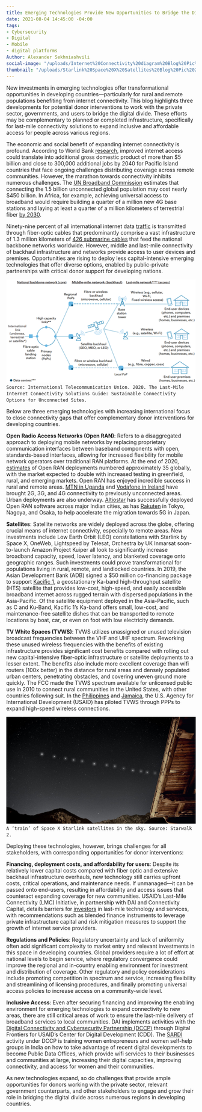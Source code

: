 ```yaml
---
title: Emerging Technologies Provide New Opportunities to Bridge the Digital Divide
date: 2021-08-04 14:45:00 -04:00
tags:
- Cybersecurity
- Digital
- Mobile
- digital platforms
Author: Alexander Sekhniashvili
social-image: "/uploads/Internet%20Connectivity%20diagram%20Blog%20Pic%201.png"
thumbnail: "/uploads/Starlink%20Space%20X%20Satellites%20Blog%20Pic%202.jpg"
---
```


New investments in emerging technologies offer transformational opportunities in developing countries—particularly for rural and remote populations benefiting from internet connectivity. This blog highlights three developments for potential donor interventions to work with the private sector, governments, and users to bridge the digital divide. These efforts may be complementary to planned or completed infrastructure, specifically for last-mile connectivity solutions to expand inclusive and affordable access for people across various regions.

<!--more-->

The economic and social benefit of expanding internet connectivity is profound. According to World Bank [research](https://documents1.worldbank.org/curated/en/479761504687015163/pdf/119401-WP-P154324-PUBLIC.pdf), improved internet access could translate into additional gross domestic product of more than $5 billion and close to 300,000 additional jobs by 2040 for Pacific Island countries that face ongoing challenges distributing coverage across remote communities. However, the marathon towards connectivity inhibits numerous challenges. The [UN Broadband Commission](https://www.itu.int/dms_pub/itu-s/opb/pol/S-POL-BROADBAND.20-2019-PDF-E.pdf) estimates that connecting the 1.5 billion unconnected global population may cost nearly $450 billion. In Africa, for example, achieving universal access to broadband would require building a quarter of a million new 4G base stations and laying at least a quarter of a million kilometers of terrestrial fiber [by 2030](https://www.broadbandcommission.org/Documents/working-groups/DigitalMoonshotforAfrica_Report.pdf).

Ninety-nine percent of all international internet data [traffic](https://www.adb.org/sites/default/files/publication/696521/sdwp-076-digital-connectivity-low-earth-orbit-satellite.pdf) is transmitted through fiber-optic cables that predominantly comprise a vast infrastructure of 1.3 million kilometers of [426 submarine cables](https://www2.telegeography.com/submarine-cable-faqs-frequently-asked-questions) that feed the national backbone networks worldwide. However, middle and last-mile connectivity of backhaul infrastructure and networks provide access to user devices and premises. Opportunities are rising to deploy less capital-intensive emerging technologies that offer diverse options, enabled by public-private partnerships with critical donor support for developing nations.

![Internet Connectivity diagram Blog Pic 1.png](/uploads/Internet%20Connectivity%20diagram%20Blog%20Pic%201.png)
`Source: International Telecommunication Union. 2020. The Last-Mile Internet Connectivity Solutions Guide: Sustainable Connectivity Options for Unconnected Sites.`

Below are three emerging technologies with increasing international focus to close connectivity gaps that offer complementary donor interventions for developing countries.

**Open** **Radio Access Networks (Open RAN)**: Refers to a disaggregated approach to deploying mobile networks by replacing proprietary communication interfaces between baseband components with open, standards-based interfaces, allowing for increased flexibility for mobile network operators over traditional RAN platforms. At the end of 2020, [estimates](https://www2.deloitte.com/xe/en/insights/industry/technology/technology-media-and-telecom-predictions/2021/radio-access-networks.html/#endnote-sup-1) of Open RAN deployments numbered approximately 35 globally, with the market expected to double with increased testing in greenfield, rural, and emerging markets. Open RAN has enjoyed incredible success in rural and remote areas. [MTN in Uganda](https://www.mtn.com/mtn-group-drives-innovative-rural-coverage-using-openran-technology/) and [Vodafone in Ireland](https://n.vodafone.ie/aboutus/press/vodafone-ireland-announces-partnership-with-parallel-wireless.html) have brought 2G, 3G, and 4G connectivity to previously unconnected areas. Urban deployments are also underway. [Altiostar](https://www.altiostar.com/) has successfully deployed Open RAN software across major Indian cities, as has [Rakuten](https://www.fujitsu.com/global/about/resources/news/press-releases/2021/0518-01.html) in Tokyo, Nagoya, and Osaka, to help accelerate the migration towards 5G in Japan.

**Satellites**: Satellite networks are widely deployed across the globe, offering crucial means of internet connectivity, especially to remote areas. New investments include Low Earth Orbit (LEO) constellations with Starlink by Space X, OneWeb, Lightspeed by Telesat, Orchestra by UK Inmarsat soon-to-launch Amazon Project Kuiper all look to significantly increase broadband capacity, speed, lower latency, and blanketed coverage onto geographic ranges. Such investments could prove transformational for populations living in rural, remote, and landlocked countries. In 2019, the Asian Development Bank (ADB) signed a $50 million co-financing package to support [Kacific 1](https://kacific.com/), a geostationary Ka-band high-throughput satellite (HTS) satellite that provides low-cost, high-speed, and easily accessible broadband internet across rugged terrain with dispersed populations in the Asia-Pacific. Of the satellite equipment deployed in the Asia-Pacific, such as C and Ku-Band, Kacific 1’s Ka-band offers small, low-cost, and maintenance-free satellite dishes that can be transported to remote locations by boat, car, or even on foot with low electricity demands.

**TV White Spaces (TVWS)**: TVWS utilizes unassigned or unused television broadcast frequencies between the VHF and UHF spectrum. Reworking these unused wireless frequencies with the benefits of existing infrastructure provides significant cost benefits compared with rolling out new capital-intensive fiber-optic infrastructure or satellite deployments to a lesser extent. The benefits also include more excellent coverage than wifi routers (100x better) in the distance for rural areas and densely populated urban centers, penetrating obstacles, and covering uneven ground more quickly. The FCC made the TVWS spectrum available for unlicensed public use in 2010 to connect rural communities in the United States, with other countries following suit. In the [Philippines](https://www.microsoft.com/en-us/research/project/dynamic-spectrum-and-tv-white-spaces/) and [Jamaica](https://1worldconnected.org/project/lac_tvws_jamaicatvwspilot/lac_tvws_jamaicatvwspilot.pdf), the U.S. Agency for International Development (USAID) has piloted TVWS through PPPs to expand high-speed wireless connections.

![Starlink Space X Satellites Blog Pic 2.jpg](/uploads/Starlink%20Space%20X%20Satellites%20Blog%20Pic%202.jpg)`A ‘train’ of Space X Starlink satellites in the sky. Source: Starwalk 2.`

Deploying these technologies, however, brings challenges for all stakeholders, with corresponding opportunities for donor interventions:

**Financing, deployment costs, and affordability for users**: Despite its relatively lower capital costs compared with fiber optic and extensive backhaul infrastructure overhauls, new technology still carries upfront costs, critical operations, and maintenance needs. If unmanaged—it can be passed onto end-users, resulting in affordability and access issues that counteract expanding coverage for new communities. USAID’s Last-Mile Connectivity (LMC) Initiative, in partnership with DAI and Connectivity Capital, details barriers for [investors](https://www.usaid.gov/sites/default/files/documents/15396/Barriers_to_Investing_in_Last-Mile_Connectivity.pdf) in last-mile technology and services, with recommendations such as blended finance instruments to leverage private infrastructure capital and risk mitigation measures to support the growth of internet service providers.

**Regulations and Policies**: Regulatory uncertainty and lack of uniformity often add significant complexity to market entry and relevant investments in this space in developing countries. Global providers require a lot of effort at national levels to begin service, where regulatory convergence could improve the regional and in-country enabling environment for investment and distribution of coverage. Other regulatory and policy considerations include promoting competition in spectrum and service, increasing flexibility and streamlining of licensing procedures, and finally promoting universal access policies to increase access on a community-wide level.

**Inclusive Access**: Even after securing financing and improving the enabling environment for emerging technologies to expand connectivity to new areas, there are still critical areas of work to ensure the last-mile delivery of broadband services to local communities. DAI implements activities with the [Digital Connectivity and Cybersecurity Partnership (DCCP)](https://www.usaid.gov/sites/default/files/documents/DAI-1098_DCCP_Factsheet-FINAL-web.pdf) through Digital Frontiers for USAID’s Center for Digital Development (CDD). The [SARDI](https://www.usaid.gov/sites/default/files/documents/SARDI_Factsheet-4.26.21.pdf) activity under DCCP is training women entrepreneurs and women self-help groups in India on how to take advantage of recent digital developments to become Public Data Offices, which provide wifi services to their businesses and communities at large, increasing their digital capacities, improving connectivity, and access for women and their communities.

As new technologies expand, so do challenges that provide ample opportunities for donors working with the private sector, relevant government counterparts, and other stakeholders to engage and grow their role in bridging the digital divide across numerous regions in developing countries.